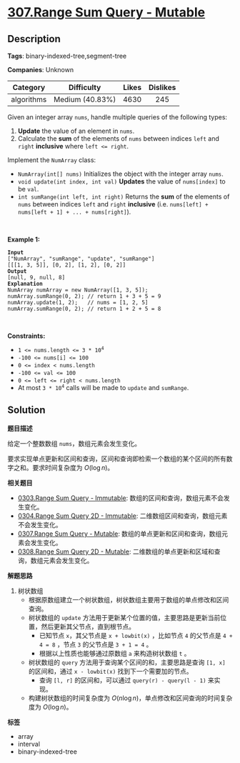 # [307.Range Sum Query - Mutable](https://leetcode.com/problems/range-sum-query-mutable/description/)

## Description

**Tags**: binary-indexed-tree,segment-tree

**Companies**: Unknown

|  Category  |   Difficulty    | Likes | Dislikes |
| :--------: | :-------------: | :---: | :------: |
| algorithms | Medium (40.83%) | 4630  |   245    |

<p>Given an integer array <code>nums</code>, handle multiple queries of the following types:</p>
<ol>
  <li><strong>Update</strong> the value of an element in <code>nums</code>.</li>
  <li>Calculate the <strong>sum</strong> of the elements of <code>nums</code> between indices <code>left</code> and <code>right</code> <strong>inclusive</strong> where <code>left &lt;= right</code>.</li>
</ol>
<p>Implement the <code>NumArray</code> class:</p>
<ul>
  <li><code>NumArray(int[] nums)</code> Initializes the object with the integer array <code>nums</code>.</li>
  <li><code>void update(int index, int val)</code> <strong>Updates</strong> the value of <code>nums[index]</code> to be <code>val</code>.</li>
  <li><code>int sumRange(int left, int right)</code> Returns the <strong>sum</strong> of the elements of <code>nums</code> between indices <code>left</code> and <code>right</code> <strong>inclusive</strong> (i.e. <code>nums[left] + nums[left + 1] + ... + nums[right]</code>).</li>
</ul>
<p>&nbsp;</p>
<p><strong class="example">Example 1:</strong></p>
<pre><code><strong>Input</strong>
[&quot;NumArray&quot;, &quot;sumRange&quot;, &quot;update&quot;, &quot;sumRange&quot;]
[[[1, 3, 5]], [0, 2], [1, 2], [0, 2]]
<strong>Output</strong>
[null, 9, null, 8]
<strong>Explanation</strong>
NumArray numArray = new NumArray([1, 3, 5]);
numArray.sumRange(0, 2); // return 1 + 3 + 5 = 9
numArray.update(1, 2);   // nums = [1, 2, 5]
numArray.sumRange(0, 2); // return 1 + 2 + 5 = 8</code></pre>
<p>&nbsp;</p>
<p><strong>Constraints:</strong></p>
<ul>
  <li><code>1 &lt;= nums.length &lt;= 3 * 10<sup>4</sup></code></li>
  <li><code>-100 &lt;= nums[i] &lt;= 100</code></li>
  <li><code>0 &lt;= index &lt; nums.length</code></li>
  <li><code>-100 &lt;= val &lt;= 100</code></li>
  <li><code>0 &lt;= left &lt;= right &lt; nums.length</code></li>
  <li>At most <code>3 * 10<sup>4</sup></code> calls will be made to <code>update</code> and <code>sumRange</code>.</li>
</ul>

## Solution

**题目描述**

给定一个整数数组 `nums`，数组元素会发生变化。

要求实现单点更新和区间和查询，区间和查询即检索一个数组的某个区间的所有数字之和。要求时间复杂度为 $O(\log n)$。

**相关题目**

- [0303.Range Sum Query - Immutable](0303.range-sum-query-immutable.md): 数组的区间和查询，数组元素不会发生变化。
- [0304.Range Sum Query 2D - Immutable](0304.range-sum-query-2-d-immutable.md): 二维数组区间和查询，数组元素不会发生变化。
- [0307.Range Sum Query - Mutable](0307.range-sum-query-mutable.md): 数组的单点更新和区间和查询，数组元素会发生变化。
- [0308.Range Sum Query 2D - Mutable](0308.range-sum-query-2d-mutable.md): 二维数组的单点更新和区域和查询，数组元素会发生变化。

**解题思路**

1. 树状数组
   - 根据原数组建立一个树状数组，树状数组主要用于数组的单点修改和区间查询。
   - 树状数组的 `update` 方法用于更新某个位置的值，主要思路是更新当前位置，然后更新其父节点，直到根节点。
     - 已知节点 `x`，其父节点是 `x + lowbit(x)` ，比如节点 `4` 的父节点是 `4 + 4 = 8` ，节点 `3` 的父节点是 `3 + 1 = 4` 。
     - 根据以上性质也能够通过原数组 `a` 来构造树状数组 `t` 。
   - 树状数组的 `query` 方法用于查询某个区间的和，主要思路是查询 `[1, x]` 的区间和，通过 `x - lowbit(x)` 找到下一个需要加的节点。
     - 查询 `[l, r]` 的区间和，可以通过 `query(r) - query(l - 1)` 来实现。
   - 构建树状数组的时间复杂度为 $O(n \log n)$，单点修改和区间查询的时间复杂度为 $O(\log n)$。

**标签**

- array
- interval
- binary-indexed-tree
